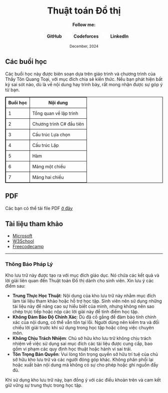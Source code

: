 <h1 align="center">
  Thuật toán Đồ thị
</h1>

<div align="center">
  <p><strong>Follow me:</strong></p>
</div>

<div align="center">
  <p>
    <img src="https://github.com/k1enn/software-engineer-notes/blob/main/subjects/web-programming/Buoi1/Bai01/images/github.png" alt="GitHub Logo" width="20" height="20" />
    <strong><a style="text-decoration:none;" href="https://github.com/k1enn" target="_blank">GitHub</a></strong>
    <img style="padding-left: 10px; " src="https://github.com/k1enn/software-engineer-notes/blob/main/subjects/web-programming/Buoi1/Bai01/images/codeforces.png" alt="Codeforces Logo" width="20" height="20" />
    <strong><a style="text-decoration:none;" href="https://codeforces.com/profile/dinhtrungkien" target="_blank">Codeforces</a></strong>
    <img style="padding-left: 10px;" src="https://github.com/k1enn/software-engineer-notes/blob/main/subjects/web-programming/Buoi1/Bai01/images/linkedin.png" alt="LinkedIn Logo" width="20" height="20" />
    <strong><a style="text-decoration:none;" href="https://www.linkedin.com/in/k1enn/" target="_blank">LinkedIn</a></strong>
  </p>
      <small> December, 2024</small>
</div>

## Các buổi học

Các buổi học này được biên soạn dựa trên giáo trình và chương trình của Thầy Tôn Quang Toại, với mục đích chia sẻ kiến thức. Nếu bạn phát hiện bất kỳ sai sót nào, dù là về nội dung hay trình bày, rất mong nhận được sự góp ý từ bạn.
<div align="left"><table style="width:100%; border-collapse: collapse; border: 1px solid black;">
    <thead>
        <tr>
            <th style="border: 1px solid black; padding: 8px;">Buổi học</th>
            <th style="border: 1px solid black; padding: 8px;">Nội dung</th>
        </tr>
    </thead>
    <tbody>
        <tr>
            <td style="border: 1px solid black; padding: 8px;">1</td>
            <td style="border: 1px solid black; padding: 8px;"><a href="https://github.com/k1enn/software-engineer-notes/blob/main/subjects/graph-algorithms-exercises/documents/buoi1.md" style="text-decoration: none;">Tổng quan về lập trình</a></td>            
        </tr>
        <tr>
            <td style="border: 1px solid black; padding: 8px;">2</td>
            <td style="border: 1px solid black; padding: 8px;"><a href="https://github.com/k1enn/software-engineer-notes/blob/main/subjects/graph-algorithms-exercises/documents/buoi2.md" style="text-decoration: none;">Chương trình C# đầu tiên</a></td>            
        </tr>
        <tr>
            <td style="border: 1px solid black; padding: 8px;">3</td>
            <td style="border: 1px solid black; padding: 8px;"><a href="https://github.com/k1enn/software-engineer-notes/blob/main/subjects/graph-algorithms-exercises/documents/buoi3.md" style="text-decoration: none;">Cấu trúc Lựa chọn</a></td>            
        </tr>
        <tr>
            <td style="border: 1px solid black; padding: 8px;">4</td>
            <td style="border: 1px solid black; padding: 8px;"><a href="https://github.com/k1enn/software-engineer-notes/blob/main/subjects/graph-algorithms-exercises/documents/buoi4.md" style="text-decoration: none;">Cấu trúc Lặp</a></td>        
        </tr>
      <tr>
            <td style="border: 1px solid black; padding: 8px;">5</td>
            <td style="border: 1px solid black; padding: 8px;"><a href="https://github.com/k1enn/software-engineer-notes/blob/main/subjects/graph-algorithms-exercises/documents/buoi5.md" style="text-decoration: none;">Hàm</a></td>        
        </tr>
        <tr>
            <td style="border: 1px solid black; padding: 8px;">6</td>
            <td style="border: 1px solid black; padding: 8px;"><a href="https://github.com/k1enn/software-engineer-notes/blob/main/subjects/graph-algorithms-exercises/documents/buoi6.md" style="text-decoration: none;">Mảng một chiều</a></td>        
        </tr>
        <tr>
            <td style="border: 1px solid black; padding: 8px;">7</td>
            <td style="border: 1px solid black; padding: 8px;"><a href="https://github.com/k1enn/software-engineer-notes/blob/main/subjects/graph-algorithms-exercises/documents/buoi7.md" style="text-decoration: none;">Mảng hai chiều</a></td>        
        </tr>
    </tbody>
</table>
</div>

## PDF
Các bạn có thể tải file PDF [ở đây](https://github.com/k1enn/software-engineer-notes/tree/main/subjects/programming-fundamental/PDF)

## Tài liệu tham khảo
- [Microsoft](https://learn.microsoft.com/en-us/shows/csharp-fundamentals-for-absolute-beginners/)
- [W3School](https://www.w3schools.com/cs/index.php)
- [Freecodecamp](https://www.freecodecamp.org/learn/foundational-c-sharp-with-microsoft)
---

### Thông Báo Pháp Lý

Kho lưu trữ này được tạo ra với mục đích giáo dục. Nó chứa các kết quả và lời giải liên quan đến Thuật toán Đồ thị dành cho sinh viên. Xin lưu ý các điểm sau:

- **Trung Thực Học Thuật**: Nội dung của kho lưu trữ này nhằm mục đích làm tài liệu tham khảo hoặc hỗ trợ học tập. Sinh viên nên sử dụng những tài liệu này để nâng cao sự hiểu biết của mình, nhưng không nên sao chép trực tiếp hoặc nộp các lời giải này để tính điểm học tập.
- **Không Đảm Bảo Độ Chính Xác**: Dù đã cố gắng để đảm bảo tính chính xác của nội dung, có thể vẫn tồn tại lỗi. Người dùng nên kiểm tra và đối chiếu lời giải trước khi sử dụng trong học tập hoặc công việc chuyên môn.
- **Không Chịu Trách Nhiệm**: Chủ sở hữu kho lưu trữ không chịu trách nhiệm về việc sử dụng sai mục đích các tài liệu được cung cấp, bao gồm vi phạm các quy định học thuật hoặc hành vi sai trái.
- **Tôn Trọng Bản Quyền**: Vui lòng tôn trọng quyền sở hữu trí tuệ của chủ sở hữu kho lưu trữ và các người đóng góp khác. Không phân phối lại hoặc xuất bản nội dung mà không có sự cho phép hoặc ghi nguồn đầy đủ.

Khi sử dụng kho lưu trữ này, bạn đồng ý với các điều khoản trên và cam kết giữ vững sự trung thực trong học tập.
